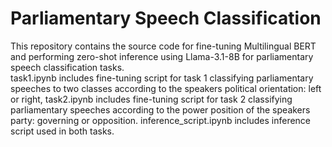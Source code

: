 # Parliamentary Speech Classification 
This repository contains the source code for fine-tuning Multilingual BERT and performing zero-shot inference using Llama-3.1-8B for parliamentary speech classification tasks. <br>
task1.ipynb includes fine-tuning script for task 1 classifying parliamentary speeches to two classes according to the speakers political orientation: left or right, task2.ipynb includes fine-tuning script for task 2 classifying parliamentary speeches according to the power position of the speakers party: governing or opposition. inference_script.ipynb includes inference script used in both tasks.
